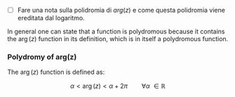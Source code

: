 - [ ] Fare una nota sulla polidromia di $arg(z)$ e come questa polidromia viene ereditata dal logaritmo.

In general one can state that a function is polydromous because it contains the $\arg(z)$ function in its definition, which is in itself a polydromous function.

### Polydromy of arg(z)

The $\arg(z)$ function is defined as:

$$ \alpha<\arg(z)<\alpha + 2 \pi \qquad \forall \alpha\ \in \mathbb{R}$$

